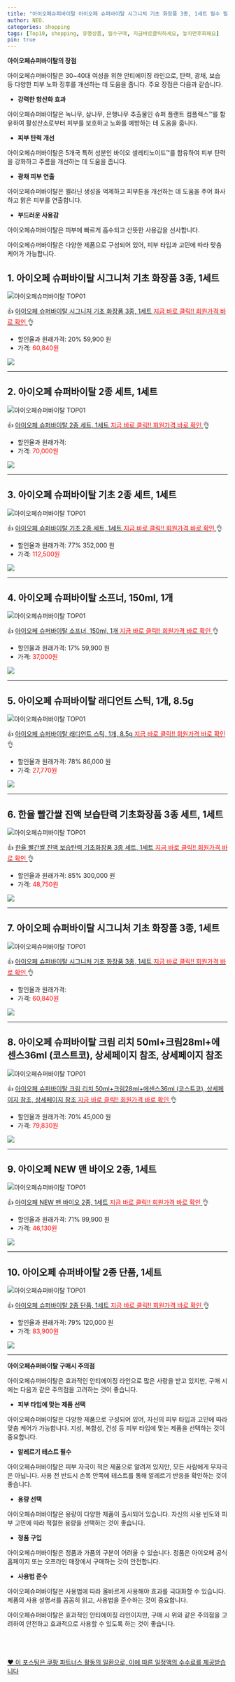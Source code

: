 ```yaml
---
title: "아이오페슈퍼바이탈 아이오페 슈퍼바이탈 시그니처 기초 화장품 3종, 1세트 필수 필요 추천 제품 비교 최저 가격 비교 장점 구매 후기 구매평"
author: NEO.
categories: shopping
tags: [Top10, shopping, 유행상품, 필수구매, 지금바로클릭하세요, 놓치면후회해요]
pin: true
---
```

**아이오페슈퍼바이탈의 장점**

아이오페슈퍼바이탈은 30~40대 여성을 위한 안티에이징 라인으로, 탄력, 광채, 보습 등 다양한 피부 노화 징후를 개선하는 데 도움을 줍니다. 주요 장점은 다음과 같습니다.

* **강력한 항산화 효과**

아이오페슈퍼바이탈은 녹나무, 삼나무, 은행나무 추출물인 슈퍼 플랜트 컴플렉스™를 함유하여 활성산소로부터 피부를 보호하고 노화를 예방하는 데 도움을 줍니다.

* **피부 탄력 개선**

아이오페슈퍼바이탈은 5개국 특허 성분인 바이오 셀레티노이드™를 함유하여 피부 탄력을 강화하고 주름을 개선하는 데 도움을 줍니다.

* **광채 피부 연출**

아이오페슈퍼바이탈은 멜라닌 생성을 억제하고 피부톤을 개선하는 데 도움을 주어 화사하고 맑은 피부를 연출합니다.

* **부드러운 사용감**

아이오페슈퍼바이탈은 피부에 빠르게 흡수되고 산뜻한 사용감을 선사합니다.

아이오페슈퍼바이탈은 다양한 제품으로 구성되어 있어, 피부 타입과 고민에 따라 맞춤 케어가 가능합니다.

   

## 1. 아이오페 슈퍼바이탈 시그니처 기초 화장품 3종, 1세트

![아이오페슈퍼바이탈 TOP01](https://thumbnail10.coupangcdn.com/thumbnails/remote/490x490ex/image/retail/images/1333830501895680-a108c0e7-4a04-44b0-ac0f-c151bfb868f0.jpg)


👍 [아이오페 슈퍼바이탈 시그니처 기초 화장품 3종, 1세트 <font color=red> 지금 바로 클릭!! 회원가격 바로 확인 </font> ](https://link.coupang.com/re/AFFSDP?lptag=AF3617701&subid=GithubCoopas&pageKey=6718037372&traceid=V0-153&itemId=15618114096&vendorItemId=77763866680) 👌 


- 할인율과 원래가격: 20%  59,900   원
- 가격: <span style='color:red'>60,840원</span>

[![](/discount_price.png)](https://link.coupang.com/re/AFFSDP?lptag=AF3617701&subid=GithubCoopas&pageKey=6718037372&traceid=V0-153&itemId=15618114096&vendorItemId=77763866680)

---


   

## 2. 아이오페 슈퍼바이탈 2종 세트, 1세트

![아이오페슈퍼바이탈 TOP01](https://thumbnail6.coupangcdn.com/thumbnails/remote/490x490ex/image/vendor_inventory/90bf/6028f766c35756a8ef0118365d933f4ea829839d9449cf110f75b6070f08.png)


👍 [아이오페 슈퍼바이탈 2종 세트, 1세트 <font color=red> 지금 바로 클릭!! 회원가격 바로 확인 </font> ](https://link.coupang.com/re/AFFSDP?lptag=AF3617701&subid=GithubCoopas&pageKey=7679589499&traceid=V0-153&itemId=17427916535&vendorItemId=87365115684) 👌 


- 할인율과 원래가격: 
- 가격: <span style='color:red'>70,000원</span>

[![](/discount_price.png)](https://link.coupang.com/re/AFFSDP?lptag=AF3617701&subid=GithubCoopas&pageKey=7679589499&traceid=V0-153&itemId=17427916535&vendorItemId=87365115684)

---


   

## 3. 아이오페 슈퍼바이탈 기초 2종 세트, 1세트

![아이오페슈퍼바이탈 TOP01](https://thumbnail8.coupangcdn.com/thumbnails/remote/490x490ex/image/rs_quotation_api/vbqe1kky/317fb92e42e343c48bbf11599f113ada.jpg)


👍 [아이오페 슈퍼바이탈 기초 2종 세트, 1세트 <font color=red> 지금 바로 클릭!! 회원가격 바로 확인 </font> ](https://link.coupang.com/re/AFFSDP?lptag=AF3617701&subid=GithubCoopas&pageKey=7141727050&traceid=V0-153&itemId=17932165037&vendorItemId=85094017628) 👌 


- 할인율과 원래가격: 77%  352,000   원
- 가격: <span style='color:red'>112,500원</span>

[![](/discount_price.png)](https://link.coupang.com/re/AFFSDP?lptag=AF3617701&subid=GithubCoopas&pageKey=7141727050&traceid=V0-153&itemId=17932165037&vendorItemId=85094017628)

---


   

## 4. 아이오페 슈퍼바이탈 소프너, 150ml, 1개

![아이오페슈퍼바이탈 TOP01](https://thumbnail7.coupangcdn.com/thumbnails/remote/490x490ex/image/vendor_inventory/758c/d83f94c373f6e7da13f34674413cfff626d88ae71322467ebb4563bb5f4d.png)


👍 [아이오페 슈퍼바이탈 소프너, 150ml, 1개 <font color=red> 지금 바로 클릭!! 회원가격 바로 확인 </font> ](https://link.coupang.com/re/AFFSDP?lptag=AF3617701&subid=GithubCoopas&pageKey=4972389618&traceid=V0-153&itemId=6604043606&vendorItemId=87365115678) 👌 


- 할인율과 원래가격: 17%  59,900   원
- 가격: <span style='color:red'>37,000원</span>

[![](/discount_price.png)](https://link.coupang.com/re/AFFSDP?lptag=AF3617701&subid=GithubCoopas&pageKey=4972389618&traceid=V0-153&itemId=6604043606&vendorItemId=87365115678)

---


   

## 5. 아이오페 슈퍼바이탈 래디언트 스틱, 1개, 8.5g

![아이오페슈퍼바이탈 TOP01](https://thumbnail9.coupangcdn.com/thumbnails/remote/490x490ex/image/retail/images/2023/06/15/15/3/0fb5743b-b1f4-43b1-8423-f1e9b40b1b39.jpg)


👍 [아이오페 슈퍼바이탈 래디언트 스틱, 1개, 8.5g <font color=red> 지금 바로 클릭!! 회원가격 바로 확인 </font> ](https://link.coupang.com/re/AFFSDP?lptag=AF3617701&subid=GithubCoopas&pageKey=7177363432&traceid=V0-153&itemId=19166457274&vendorItemId=86284805451) 👌 


- 할인율과 원래가격: 78%  86,000   원
- 가격: <span style='color:red'>27,770원</span>

[![](/discount_price.png)](https://link.coupang.com/re/AFFSDP?lptag=AF3617701&subid=GithubCoopas&pageKey=7177363432&traceid=V0-153&itemId=19166457274&vendorItemId=86284805451)

---


   

## 6. 한율 빨간쌀 진액 보습탄력 기초화장품 3종 세트, 1세트

![아이오페슈퍼바이탈 TOP01](https://thumbnail7.coupangcdn.com/thumbnails/remote/490x490ex/image/retail/images/2023/07/21/11/5/c96fc138-bfc9-4dab-9cb9-2cb4eebe48d3.jpg)


👍 [한율 빨간쌀 진액 보습탄력 기초화장품 3종 세트, 1세트 <font color=red> 지금 바로 클릭!! 회원가격 바로 확인 </font> ](https://link.coupang.com/re/AFFSDP?lptag=AF3617701&subid=GithubCoopas&pageKey=7480399867&traceid=V0-153&itemId=19538130306&vendorItemId=86646458132) 👌 


- 할인율과 원래가격: 85%  300,000   원
- 가격: <span style='color:red'>48,750원</span>

[![](/discount_price.png)](https://link.coupang.com/re/AFFSDP?lptag=AF3617701&subid=GithubCoopas&pageKey=7480399867&traceid=V0-153&itemId=19538130306&vendorItemId=86646458132)

---


   

## 7. 아이오페 슈퍼바이탈 시그니처 기초 화장품 3종, 1세트

![아이오페슈퍼바이탈 TOP01](https://thumbnail10.coupangcdn.com/thumbnails/remote/490x490ex/image/retail/images/1333830501895680-a108c0e7-4a04-44b0-ac0f-c151bfb868f0.jpg)


👍 [아이오페 슈퍼바이탈 시그니처 기초 화장품 3종, 1세트 <font color=red> 지금 바로 클릭!! 회원가격 바로 확인 </font> ](https://link.coupang.com/re/AFFSDP?lptag=AF3617701&subid=GithubCoopas&pageKey=6718037372&traceid=V0-153&itemId=15618114096&vendorItemId=77763866680) 👌 


- 할인율과 원래가격: 
- 가격: <span style='color:red'>60,840원</span>

[![](/discount_price.png)](https://link.coupang.com/re/AFFSDP?lptag=AF3617701&subid=GithubCoopas&pageKey=6718037372&traceid=V0-153&itemId=15618114096&vendorItemId=77763866680)

---


   

## 8. 아이오페 슈퍼바이탈 크림 리치 50ml+크림28ml+에센스36ml (코스트코), 상세페이지 참조, 상세페이지 참조

![아이오페슈퍼바이탈 TOP01](https://thumbnail9.coupangcdn.com/thumbnails/remote/490x490ex/image/vendor_inventory/bb3d/d2f00fc4de31227c2e36bc583d4beacb15346253af3faba7c60c9f526b86.png)


👍 [아이오페 슈퍼바이탈 크림 리치 50ml+크림28ml+에센스36ml (코스트코), 상세페이지 참조, 상세페이지 참조 <font color=red> 지금 바로 클릭!! 회원가격 바로 확인 </font> ](https://link.coupang.com/re/AFFSDP?lptag=AF3617701&subid=GithubCoopas&pageKey=7456986344&traceid=V0-153&itemId=19427447804&vendorItemId=87815858465) 👌 


- 할인율과 원래가격: 70%  45,000   원
- 가격: <span style='color:red'>79,830원</span>

[![](/discount_price.png)](https://link.coupang.com/re/AFFSDP?lptag=AF3617701&subid=GithubCoopas&pageKey=7456986344&traceid=V0-153&itemId=19427447804&vendorItemId=87815858465)

---


   

## 9. 아이오페 NEW 맨 바이오 2종, 1세트

![아이오페슈퍼바이탈 TOP01](https://thumbnail8.coupangcdn.com/thumbnails/remote/490x490ex/image/retail/images/2612482046361337-d12fe48a-5020-4809-8fd0-ad7ad2dd59d9.jpg)


👍 [아이오페 NEW 맨 바이오 2종, 1세트 <font color=red> 지금 바로 클릭!! 회원가격 바로 확인 </font> ](https://link.coupang.com/re/AFFSDP?lptag=AF3617701&subid=GithubCoopas&pageKey=7335903584&traceid=V0-153&itemId=18843788727&vendorItemId=76499221551) 👌 


- 할인율과 원래가격: 71%  99,900   원
- 가격: <span style='color:red'>46,130원</span>

[![](/discount_price.png)](https://link.coupang.com/re/AFFSDP?lptag=AF3617701&subid=GithubCoopas&pageKey=7335903584&traceid=V0-153&itemId=18843788727&vendorItemId=76499221551)

---


   

## 10. 아이오페 슈퍼바이탈 2종 단품, 1세트

![아이오페슈퍼바이탈 TOP01](https://thumbnail7.coupangcdn.com/thumbnails/remote/490x490ex/image/vendor_inventory/images/2018/04/09/14/6/74c74f24-21d5-4ea7-b76d-2017edbdc7db.jpg)


👍 [아이오페 슈퍼바이탈 2종 단품, 1세트 <font color=red> 지금 바로 클릭!! 회원가격 바로 확인 </font> ](https://link.coupang.com/re/AFFSDP?lptag=AF3617701&subid=GithubCoopas&pageKey=51797877&traceid=V0-153&itemId=183307303&vendorItemId=87927713215) 👌 


- 할인율과 원래가격: 79%  120,000   원
- 가격: <span style='color:red'>83,900원</span>

[![](/discount_price.png)](https://link.coupang.com/re/AFFSDP?lptag=AF3617701&subid=GithubCoopas&pageKey=51797877&traceid=V0-153&itemId=183307303&vendorItemId=87927713215)

---
**아이오페슈퍼바이탈 구매시 주의점**

아이오페슈퍼바이탈은 효과적인 안티에이징 라인으로 많은 사랑을 받고 있지만, 구매 시에는 다음과 같은 주의점을 고려하는 것이 좋습니다.

* **피부 타입에 맞는 제품 선택**

아이오페슈퍼바이탈은 다양한 제품으로 구성되어 있어, 자신의 피부 타입과 고민에 따라 맞춤 케어가 가능합니다. 지성, 복합성, 건성 등 피부 타입에 맞는 제품을 선택하는 것이 중요합니다.

* **알레르기 테스트 필수**

아이오페슈퍼바이탈은 피부 자극이 적은 제품으로 알려져 있지만, 모든 사람에게 무자극은 아닙니다. 사용 전 반드시 손목 안쪽에 테스트를 통해 알레르기 반응을 확인하는 것이 좋습니다.

* **용량 선택**

아이오페슈퍼바이탈은 용량이 다양한 제품이 출시되어 있습니다. 자신의 사용 빈도와 피부 고민에 따라 적절한 용량을 선택하는 것이 좋습니다.

* **정품 구입**

아이오페슈퍼바이탈은 정품과 가품의 구분이 어려울 수 있습니다. 정품은 아이오페 공식 홈페이지 또는 오프라인 매장에서 구매하는 것이 안전합니다.

* **사용법 준수**

아이오페슈퍼바이탈은 사용법에 따라 올바르게 사용해야 효과를 극대화할 수 있습니다. 제품의 사용 설명서를 꼼꼼히 읽고, 사용법을 준수하는 것이 중요합니다.

아이오페슈퍼바이탈은 효과적인 안티에이징 라인이지만, 구매 시 위와 같은 주의점을 고려하여 안전하고 효과적으로 사용할 수 있도록 하는 것이 좋습니다.<br><br><br><br><br> [ ❤  이 포스팅은 쿠팡 파트너스 활동의 일환으로, 이에 따른 일정액의 수수료를 제공받습니다](https://link.coupang.com/a/bcEFyh)